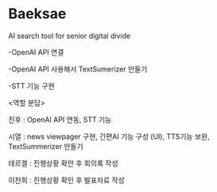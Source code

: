 # Baeksae
AI search tool for senior digital divide

 <To-Do>
 
 -OpenAI API 연결
  
 -OpenAI API 사용해서 TextSumerizer 만들기
  
 -STT 기능 구현
  

<역할 분담>
  
진후 : OpenAI API 연동, STT 기능
  
시열 : news viewpager 구현, 긴편AI 기능 구성 (UI), TTS기능 보완,  TextSummerizer 만들기
  
테르겔 : 진행상황 확안 후 회의록 작성

이찬희 : 진행상황 확인 후 발표자료 작성
